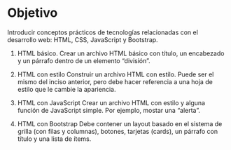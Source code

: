 # Objetivo

Introducir conceptos prácticos de tecnologías relacionadas con el desarrollo web: HTML, CSS,
JavaScript y Bootstrap.

1. HTML básico.
Crear un archivo HTML básico con título, un encabezado y un párrafo dentro de un
elemento “división”.

2. HTML con estilo
Construir un archivo HTML con estilo. Puede ser el mismo del inciso anterior, pero debe
hacer referencia a una hoja de estilo que le cambie la apariencia.

3. HTML con JavaScript
Crear un archivo HTML con estilo y alguna función de JavaScript simple. Por ejemplo,
mostar una “alerta”.

4. HTML con Bootstrap
Debe contener un layout basado en el sistema de grilla (con filas y columnas), botones,
tarjetas (cards), un párrafo con título y una lista de ítems.
